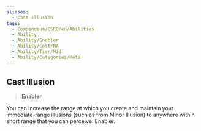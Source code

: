 ```yaml
---
aliases:
  - Cast Illusion
tags:
  - Compendium/CSRD/en/Abilities
  - Ability
  - Ability/Enabler
  - Ability/Cost/NA
  - Ability/Tier/Mid
  - Ability/Categories/Meta
---
```

    
      
## Cast Illusion      
>**Enabler**    
      
You can increase the range at which you create and maintain your immediate-range illusions (such as from Minor Illusion) to anywhere within short range that you can perceive. Enabler.